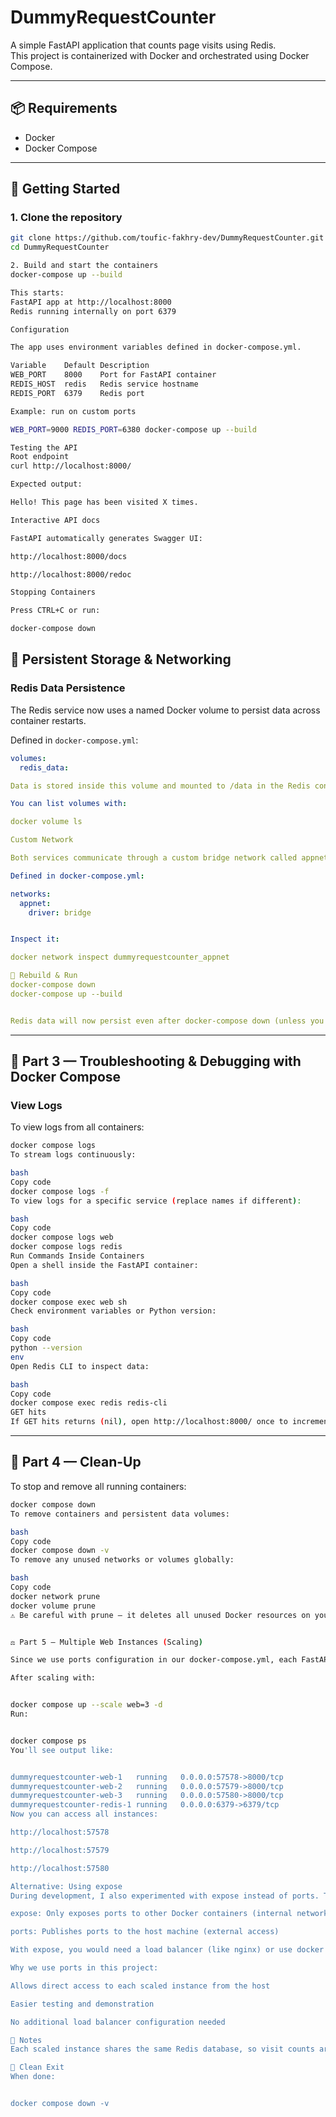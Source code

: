 # DummyRequestCounter

A simple FastAPI application that counts page visits using Redis.  
This project is containerized with Docker and orchestrated using Docker Compose.

---

## 📦 Requirements

- Docker
- Docker Compose

---

## 🚀 Getting Started

### 1. Clone the repository

```bash
git clone https://github.com/toufic-fakhry-dev/DummyRequestCounter.git
cd DummyRequestCounter

2. Build and start the containers
docker-compose up --build

This starts:
FastAPI app at http://localhost:8000
Redis running internally on port 6379

Configuration

The app uses environment variables defined in docker-compose.yml.

Variable	Default	Description
WEB_PORT	8000	Port for FastAPI container
REDIS_HOST	redis	Redis service hostname
REDIS_PORT	6379	Redis port

Example: run on custom ports

WEB_PORT=9000 REDIS_PORT=6380 docker-compose up --build

Testing the API
Root endpoint
curl http://localhost:8000/

Expected output:

Hello! This page has been visited X times.

Interactive API docs

FastAPI automatically generates Swagger UI:

http://localhost:8000/docs

http://localhost:8000/redoc

Stopping Containers

Press CTRL+C or run:

docker-compose down
```

## 💾 Persistent Storage & Networking

### Redis Data Persistence

The Redis service now uses a named Docker volume to persist data across container restarts.

Defined in `docker-compose.yml`:

```yaml
volumes:
  redis_data:

Data is stored inside this volume and mounted to /data in the Redis container.

You can list volumes with:

docker volume ls

Custom Network

Both services communicate through a custom bridge network called appnet.

Defined in docker-compose.yml:

networks:
  appnet:
    driver: bridge


Inspect it:

docker network inspect dummyrequestcounter_appnet

🔄 Rebuild & Run
docker-compose down
docker-compose up --build


Redis data will now persist even after docker-compose down (unless you use --volumes to delete it).
```

---

## 🧰 Part 3 — Troubleshooting & Debugging with Docker Compose

### View Logs

To view logs from all containers:

```bash
docker compose logs
To stream logs continuously:

bash
Copy code
docker compose logs -f
To view logs for a specific service (replace names if different):

bash
Copy code
docker compose logs web
docker compose logs redis
Run Commands Inside Containers
Open a shell inside the FastAPI container:

bash
Copy code
docker compose exec web sh
Check environment variables or Python version:

bash
Copy code
python --version
env
Open Redis CLI to inspect data:

bash
Copy code
docker compose exec redis redis-cli
GET hits
If GET hits returns (nil), open http://localhost:8000/ once to increment the counter, then try again.

```
---

## 🧹 Part 4 — Clean-Up

To stop and remove all running containers:
```bash
docker compose down
To remove containers and persistent data volumes:

bash
Copy code
docker compose down -v
To remove any unused networks or volumes globally:

bash
Copy code
docker network prune
docker volume prune
⚠️ Be careful with prune — it deletes all unused Docker resources on your system.


⚖️ Part 5 – Multiple Web Instances (Scaling)

Since we use ports configuration in our docker-compose.yml, each FastAPI instance is automatically mapped to a unique port on your host machine.

After scaling with:


docker compose up --scale web=3 -d
Run:


docker compose ps
You'll see output like:


dummyrequestcounter-web-1   running   0.0.0.0:57578->8000/tcp
dummyrequestcounter-web-2   running   0.0.0.0:57579->8000/tcp  
dummyrequestcounter-web-3   running   0.0.0.0:57580->8000/tcp
dummyrequestcounter-redis-1 running   0.0.0.0:6379->6379/tcp
Now you can access all instances:

http://localhost:57578

http://localhost:57579

http://localhost:57580

Alternative: Using expose
During development, I also experimented with expose instead of ports. The key differences:

expose: Only exposes ports to other Docker containers (internal networking)

ports: Publishes ports to the host machine (external access)

With expose, you would need a load balancer (like nginx) or use docker compose port command to access the services from outside Docker.

Why we use ports in this project:

Allows direct access to each scaled instance from the host

Easier testing and demonstration

No additional load balancer configuration needed

🧠 Notes
Each scaled instance shares the same Redis database, so visit counts are synchronized between instances. Docker automatically load-balances internal requests across containers.

🧹 Clean Exit
When done:


docker compose down -v